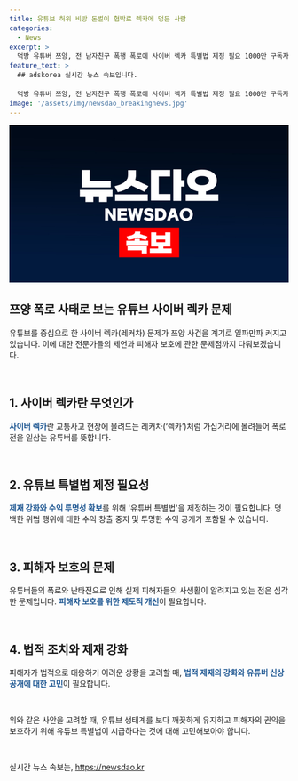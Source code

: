 ```yaml
---
title: 유튜브 허위 비방 돈벌이 협박로 렉카에 멍든 사람
categories:
  - News
excerpt: >
  먹방 유튜버 쯔양, 전 남자친구 폭행 폭로에 사이버 렉카 특별법 제정 필요 1000만 구독자의 먹방 유튜버 쯔양이 전 남자친구로부터 폭행을 당한 사실이 폭로되면서 사회적 파장이 일고 있다. 이러한 사이버 렉카를 근절하기 위해 유튜브 특별법을 제정할 필요성이 제기되고 있으며, 전문가들은 제재를 강화하고 수익을 투명하게 공개하는 등의 방안이 필요하다고 지적하고 있다. 또한, 유튜버들의 폭로전 속에 피해자의 사생활이 공개되면서 2차 피해가 우려되며, 제재를 강화해야 한다는 목소리도 나오고 있다.
feature_text: >
  ## adskorea 실시간 뉴스 속보입니다.

  먹방 유튜버 쯔양, 전 남자친구 폭행 폭로에 사이버 렉카 특별법 제정 필요 1000만 구독자의 먹방 유튜버 쯔양이 전 남자친구로부터 폭행을 당한 사실이 폭로되면서 사회적 파장이 일고 있다. 이러한 사이버 렉카를 근절하기 위해 유튜브 특별법을 제정할 필요성이 제기되고 있으며, 전문가들은 제재를 강화하고 수익을 투명하게 공개하는 등의 방안이 필요하다고 지적하고 있다. 또한, 유튜버들의 폭로전 속에 피해자의 사생활이 공개되면서 2차 피해가 우려되며, 제재를 강화해야 한다는 목소리도 나오고 있다.
image: '/assets/img/newsdao_breakingnews.jpg'
---
```


<p><img src="/assets/img/newsdao_breakingnews.jpg" alt="adskorea 속보" /></p>

<h2 data-ke-size="size26">쯔양 폭로 사태로 보는 유튜브 사이버 렉카 문제</h2>

<p>유튜브를 중심으로 한 사이버 렉카(레커차) 문제가 쯔양 사건을 계기로 일파만파 커지고 있습니다. 이에 대한 전문가들의 제언과 피해자 보호에 관한 문제점까지 다뤄보겠습니다.</p>

<p data-ke-size="size16">&nbsp;</p>

<h2 data-ke-size="size24">1. 사이버 렉카란 무엇인가</h2>

<p><b><span style="color: #1a5490;">사이버 렉카</span></b>란 교통사고 현장에 몰려드는 레커차(‘렉카’)처럼 가십거리에 몰려들어 폭로전을 일삼는 유튜버를 뜻합니다. </p>

<p data-ke-size="size16">&nbsp;</p>

<h2 data-ke-size="size24">2. 유튜브 특별법 제정 필요성</h2>

<p><b><span style="color: #1a5490;">제재 강화와 수익 투명성 확보</span></b>를 위해 '유튜버 특별법'을 제정하는 것이 필요합니다. 명백한 위법 행위에 대한 수익 창출 중지 및 투명한 수익 공개가 포함될 수 있습니다.</p>

<p data-ke-size="size16">&nbsp;</p>

<h2 data-ke-size="size24">3. 피해자 보호의 문제</h2>

<p>유튜버들의 폭로와 난타전으로 인해 실제 피해자들의 사생활이 알려지고 있는 점은 심각한 문제입니다. <b><span style="color: #1a5490;">피해자 보호를 위한 제도적 개선</span></b>이 필요합니다.</p>

<p data-ke-size="size16">&nbsp;</p>

<h2 data-ke-size="size24">4. 법적 조치와 제재 강화</h2>

<p>피해자가 법적으로 대응하기 어려운 상황을 고려할 때, <b><span style="color: #1a5490;">법적 제재의 강화와 유튜버 신상 공개에 대한 고민</span></b>이 필요합니다.</p>

<p data-ke-size="size16">&nbsp;</p>

<p>위와 같은 사안을 고려할 때, 유튜브 생태계를 보다 깨끗하게 유지하고 피해자의 권익을 보호하기 위해 유튜브 특별법이 시급하다는 것에 대해 고민해보아야 합니다.</p>

<p data-ke-size="size16">&nbsp;</p>
실시간 뉴스 속보는, <a href="https://newsdao.kr" rel="dofollow">https://newsdao.kr</a>


